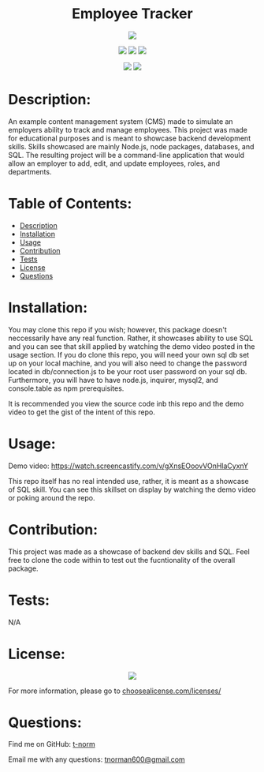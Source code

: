 # <h1 align="center">Employee Tracker</h1>

<p align="center"><img src="https://img.shields.io/badge/License-MIT-important?style=plastic" /></p>
<p align="center">
    <img src="https://img.shields.io/badge/Skillset-Backend%20Dev-blue?style=plastic" />
    <img src="https://img.shields.io/badge/Skillset-Content%20Management%20Systems-blue?style=plastic" />
    <img src="https://img.shields.io/badge/Skillset-Databases-blue?style=plastic" />
</p>
<p align="center">
    <img src="https://img.shields.io/badge/Made%20With-SQL-success?style=plastic" />
    <img src="https://img.shields.io/badge/Made%20With-JavaScript-success?style=plastic" />
</p>

# Description:
An example content management system (CMS) made to simulate an employers ability to track and manage employees. This project was made for educational purposes and is meant to showcase backend development skills. Skills showcased are mainly Node.js, node packages, databases, and SQL. The resulting project will be a command-line application that would allow an employer to add, edit, and update employees, roles, and departments.

# Table of Contents:
- [Description](#description)
- [Installation](#installation)
- [Usage](#usage)
- [Contribution](#contribution)
- [Tests](#tests)
- [License](#license)
- [Questions](#questions)

# Installation:
You may clone this repo if you wish; however, this package doesn't neccessarily have any real function. Rather, it showcases ability to use SQL and you can see that skill applied by watching the demo video posted in the usage section. If you do clone this repo, you will need your own sql db set up on your local machine, and you will also need to change the password located in db/connection.js to be your root user password on your sql db. Furthermore, you will have to have node.js, inquirer, mysql2, and console.table as npm prerequisites.

It is recommended you view the source code inb this repo and the demo video to get the gist of the intent of this repo.

# Usage:
Demo video: https://watch.screencastify.com/v/gXnsEOoovVOnHlaCyxnY

This repo itself has no real intended use, rather, it is meant as a showcase of SQL skill. You can see this skillset on display by watching the demo video or poking around the repo.

# Contribution:
This project was made as a showcase of backend dev skills and SQL. Feel free to clone the code within to test out the fucntionality of the overall package.

# Tests:
N/A

# License:

<p align="center"><img src="https://img.shields.io/badge/License-MIT-blue?style=plastic" /></p>

For more information, please go to <a href="https://choosealicense.com/licenses/" target="_blank">choosealicense.com/licenses/</a>

# Questions:
Find me on GitHub: [t-norm](https://github.com/t-norm)

Email me with any questions: tnorman600@gmail.com